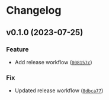 # Changelog

<!--next-version-placeholder-->

## v0.1.0 (2023-07-25)

### Feature

* Add release workflow ([`008157c`](https://github.com/samcole-p1/scripts/commit/008157cd5b76a48d8217c2dd3dd1bbbb14c5408c))

### Fix

* Updated release workflow ([`8dbca77`](https://github.com/samcole-p1/scripts/commit/8dbca778d84ee08ff247a50f3467f7167260f47b))
